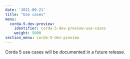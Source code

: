 ```yaml
---
date: '2021-09-21'
title: "Use cases"
menu:
  corda-5-dev-preview:
    identifier: corda-5-dev-preview-use-cases
    weight: 5000
section_menu: corda-5-dev-preview
---
```


Corda 5 use cases will be documented in a future release.
